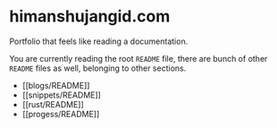 # himanshujangid.com
Portfolio that feels like reading a documentation. 

You are currently reading the root `README` file, there are bunch of other `README` files as well, belonging to other sections.

- [[blogs/README]]
- [[snippets/README]]
- [[rust/README]]
- [[progess/README]]
